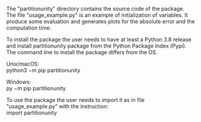 The "partitionunity" directory contains the source code of the package. \
The file "usage_example.py" is an example of initialization of variables. It produce some evaluation and generates plots for the absolute error and the computation time.

To install the package the user needs to have at least a Python 3.8 release and install
partitionunity package from the Python Package Index (Pypi). \
The command line to install the package differs from the OS.

Unix/macOS:\
python3 −m pip partitionunity

Windows:\
py −m pip partitionunity

To use the package the user needs to import it as in file "usage_example.py" with the instruction:\
import partitionunity

